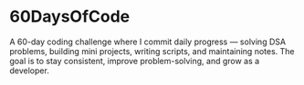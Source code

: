# 60DaysOfCode
A 60-day coding challenge where I commit daily progress — solving DSA problems, building mini projects, writing scripts, and maintaining notes. The goal is to stay consistent, improve problem-solving, and grow as a developer.
